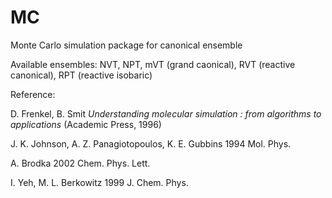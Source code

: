 # MC
Monte Carlo simulation package for canonical ensemble

Available ensembles: NVT, NPT, mVT (grand caonical), RVT (reactive canonical), RPT (reactive isobaric)

Reference: 

D. Frenkel, B. Smit *Understanding molecular simulation : from algorithms to applications* (Academic Press, 1996)

J. K. Johnson, A. Z. Panagiotopoulos, K. E. Gubbins 1994 Mol. Phys.

A. Brodka 2002 Chem. Phys. Lett.

I. Yeh, M. L. Berkowitz 1999 J. Chem. Phys.
